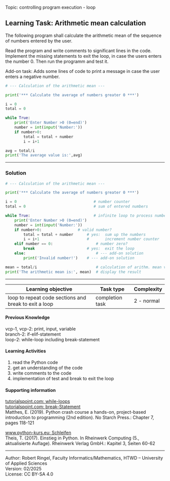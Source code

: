 Topic: controlling program execution - loop
## Learning Task: Arithmetic mean calculation

The following program shall calculate the arithmetic mean of the sequence of numbers entered by the user.

Read the program and write comments to significant lines in the code.  
Implement the missing statements to exit the loop, in case the users enters the number 0. Then run the programm and test it.

Add-on task: Adds some lines of code to print a message in case the user enters a negative number. 

``` python
# --- Calculation of the arithmetic mean ---

print('*** Calculate the average of numbers greater 0 ***')

i = 0
total = 0

while True:
	print('Enter Number >0 (0=end)')
	number = int(input('Number:'))
	if number>0:
		total = total + number
		i = i+1

avg = total/i
print('The average value is:',avg)

```

---------------------------------------

### Solution

``` python
# --- Calculation of the arithmetic mean ---

print('*** Calculate the average of numbers greater 0 ***')

i = 0                                  # number counter
total = 0                              # sum of entered numbers

while True:                            # infinite loop to process numbers
	print('Enter Number >0 (0=end)')
	number = int(input('Number:'))
	if number>0:			    # valid number?
		total = total + number      # yes:  sum up the numbers 
		i = i+1                     #       increment number counter
	elif number == 0:                   # number zero?
		break                       # yes:  exit the loop
	else:                               # --- add-on solution
		print('Invalid number!')    # --- add-on solution

mean = total/i                          # calculation of arithm. mean value
print('The arithmetic mean is:', mean)  # display the result
```

---------------------------------------

| **Learning objective**                         | **Task type**   | **Complexity** |
| ---------------------------------------------- | --------------- | -------------- |
| loop to repeat code sections and break to exit a loop | completion task | 2 - normal     |  

#### Previous Knowledge

vcp-1, vcp-2: print, input, variable  
branch-2: if-elif-statement  
loop-2: while-loop including break-statement  
  
#### Learning Activities

1) read the Python code
2) get an understanding of the code
3) write comments to the code
4) implementation of test and break to exit the loop

#### Supporting information

[tutorialspoint.com: while-loops](https://www.tutorialspoint.com/python/python_while_loops.htm)  
[tutorialspoint.com: break-Statement](https://www.tutorialspoint.com/python/python_break_statement.htm)  
Matthes, E. (2019). Python crash course a hands-on, project-based introduction to programming (2nd edition). No Starch Press.: Chapter 7, pages 118-121

[www.python-kurs.eu: Schleifen](https://python-kurs.eu/python3_schleifen.php)  
Theis, T. (2017). Einstieg in Python. In Rheinwerk Computing (5., aktualisierte Auflage). Rheinwerk Verlag GmbH.: Kapitel 3, Seiten 60-62

---------------------------------------

Author: Robert Ringel, Faculty Informatics/Mathematics, HTWD – University of Applied Sciences  
Version: 02/2025  
License: CC BY-SA 4.0
